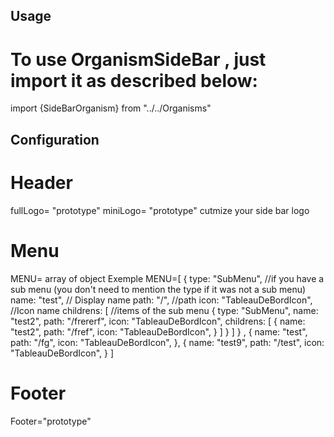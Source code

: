 ## Usage

# To use OrganismSideBar , just import it as described below:

import {SideBarOrganism} from "../../Organisms"

## Configuration

# Header

fullLogo= "prototype"
miniLogo= "prototype"
cutmize your side bar logo

# Menu

MENU= array of object
Exemple
MENU=[
{
type: "SubMenu", //if you have a sub menu (you don't need to mention the type if it was not a sub menu)
name: "test", // Display name
path: "/", //path
icon: "TableauDeBordIcon", //Icon name
childrens: [ //items of the sub menu
{ type: "SubMenu",
name: "test2",
path: "/frererf",
icon: "TableauDeBordIcon",
childrens: [
{
name: "test2",
path: "/fref",
icon: "TableauDeBordIcon",
}
]
}
]
}
,
{
name: "test",  
 path: "/fg",
icon: "TableauDeBordIcon",
},
{
name: "test9",
path: "/test",
icon: "TableauDeBordIcon",
}
]

# Footer

Footer="prototype"
